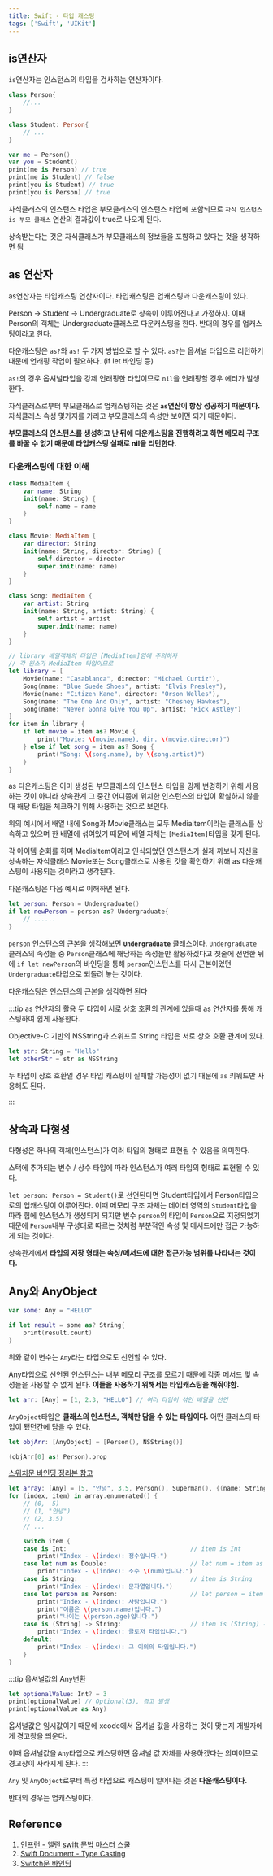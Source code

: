```yaml
---
title: Swift - 타입 캐스팅
tags: ['Swift', 'UIKit']
---
```


## is연산자

`is`연산자는 인스턴스의 타입을 검사하는 연산자이다.

```swift
class Person{
    //...
}

class Student: Person{
    // ...
}

var me = Person()
var you = Student()
print(me is Person) // true
print(me is Student) // false
print(you is Student) // true
print(you is Person) // true
```

자식클래스의 인스턴스 타입은 부모클래스의 인스턴스 타입에 포함되므로 `자식 인스턴스 is 부모 클래스` 연산의 결과값이 true로 나오게 된다.

상속받는다는 것은 자식클래스가 부모클래스의 정보들을 포함하고 있다는 것을 생각하면 됨

## as 연산자

as연산자는 타입캐스팅 연산자이다. 타입캐스팅은 업캐스팅과 다운캐스팅이 있다.

Person -> Student -> Undergraduate로 상속이 이루어진다고 가정하자. 이때 Person의 객체는 Undergraduate클래스로 다운캐스팅을 한다. 반대의 경우를 업캐스팅이라고 한다.

다운캐스팅은 `as?`와 `as!` 두 가지 방법으로 할 수 있다. `as?`는 옵셔널 타입으로 리턴하기 때문에 언래핑 작업이 필요하다. (if let 바인딩 등)

`as!`의 경우 옵셔널타입을 강제 언래핑한 타입이므로 `nil`을 언래핑할 경우 에러가 발생한다.

자식클래스로부터 부모클래스로 업캐스팅하는 것은 **`as`연산이 항상 성공하기 때문이다.** 자식클래스 속성 몇가지를 가리고 부모클래스의 속성만 보이면 되기 때문이다.

**부모클래스의 인스턴스를 생성하고 난 뒤에 다운캐스팅을 진행하려고 하면 메모리 구조를 바꿀 수 없기 때문에 타입캐스팅 실패로 nil을 리턴한다.**

### 다운캐스팅에 대한 이해

```swift
class MediaItem {
    var name: String
    init(name: String) {
        self.name = name
    }
}

class Movie: MediaItem {
    var director: String
    init(name: String, director: String) {
        self.director = director
        super.init(name: name)
    }
}

class Song: MediaItem {
    var artist: String
    init(name: String, artist: String) {
        self.artist = artist
        super.init(name: name)
    }
}

// library 배열객체의 타입은 [MediaItem]임에 주의하자
// 각 원소가 MediaItem 타입이므로
let library = [
    Movie(name: "Casablanca", director: "Michael Curtiz"),
    Song(name: "Blue Suede Shoes", artist: "Elvis Presley"),
    Movie(name: "Citizen Kane", director: "Orson Welles"),
    Song(name: "The One And Only", artist: "Chesney Hawkes"),
    Song(name: "Never Gonna Give You Up", artist: "Rick Astley")
]
for item in library {
    if let movie = item as? Movie {
        print("Movie: \(movie.name), dir. \(movie.director)")
    } else if let song = item as? Song {
        print("Song: \(song.name), by \(song.artist)")
    }
}
```

as 다운캐스팅은 이미 생성된 부모클래스의 인스턴스 타입을 강제 변경하기 위해 사용하는 것이 아니라 상속관계 그 중간 어디쯤에 위치한 인스턴스의 타입이 확실하지 않을때 해당 타입을 체크하기 위해 사용하는 것으로 보인다.

위의 예시에서 배열 내에 Song과 Movie클래스는 모두 MediaItem이라는 클래스를 상속하고 있으며 한 배열에 섞여있기 때문에 배열 자체는 `[MediaItem]`타입을 갖게 된다.

각 아이템 순회를 하며 MediaItem이라고 인식되었던 인스턴스가 실제 까보니 자신을 상속하는 자식클래스 Movie또는 Song클래스로 사용된 것을 확인하기 위해 as 다운캐스팅이 사용되는 것이라고 생각된다.

다운캐스팅은 다음 예시로 이해하면 된다.

```swift
let person: Person = Undergraduate()
if let newPerson = person as? Undergraduate{
    // ......
}
```

`person` 인스턴스의 근본을 생각해보면 **`Undergraduate`** 클래스이다. `Undergraduate` 클래스의 속성들 중 `Person`클래스에 해당하는 속성들만 활용하겠다고 첫줄에 선언한 뒤에 `if let newPerson`의 바인딩을 통해 `person`인스턴스를 다시 근본이었던 `Undergraduate`타입으로 되돌려 놓는 것이다.

다운캐스팅은 인스턴스의 근본을 생각하면 된다

:::tip as 연산자의 활용
두 타입이 서로 상호 호환의 관계에 있을때 as 연산자를 통해 캐스팅하여 쉽게 사용한다.

Objective-C 기반의 NSString과 스위프트 String 타입은 서로 상호 호환 관계에 있다.

```swift
let str: String = "Hello"
let otherStr = str as NSString
```

두 타입이 상호 호환일 경우 타입 캐스팅이 실패할 가능성이 없기 때문에 `as` 키워드만 사용해도 된다.

:::

## 상속과 다형성

다형성은 하나의 객체(인스턴스)가 여러 타입의 형태로 표현될 수 있음을 의미한다.

스택에 추가되는 변수 / 상수 타입에 따라 인스턴스가 여러 타입의 형태로 표현될 수 있다.

`let person: Person = Student()`로 선언된다면 Student타입에서 Person타입으로의 업캐스팅이 이루어진다. 이때 메모리 구조 자체는 데이터 영역의 `Student`타입을 따라 힙에 인스턴스가 생성되게 되지만 변수 `person`의 타입이 `Person`으로 지정되었기 때문에 `Person`내부 구성대로 따르는 것처럼 부분적인 속성 및 메서드에만 접근 가능하게 되는 것이다.

상속관계에서 **타입의 저장 형태는 속성/메서드에 대한 접근가능 범위를 나타내는 것이다.**

## Any와 AnyObject

```swift
var some: Any = "HELLO"

if let result = some as? String{
    print(result.count)
}
```

위와 같이 변수는 `Any`라는 타입으로도 선언할 수 있다.

Any타입으로 선언된 인스턴스는 내부 메모리 구조를 모르기 때문에 각종 메서드 및 속성들을 사용할 수 없게 된다. **이들을 사용하기 위해서는 타입캐스팅을 해줘야함.**

```swift
let arr: [Any] = [1, 2.3, "HELLO"] // 여러 타입이 섞인 배열을 선언
```

`AnyObject`타입은 **클래스의 인스턴스, 객체만 담을 수 있는 타입이다.** 어떤 클래스의 타입이 됐던간에 담을 수 있다.

```swift
let objArr: [AnyObject] = [Person(), NSString()]

(objArr[0] as! Person).prop
```

[스위치문 바인딩 정리본 참고](https://parkjju.github.io/vue-TIL/swift/221030-basic.html#%E1%84%89%E1%85%B3%E1%84%8B%E1%85%B1%E1%84%8E%E1%85%B5%E1%84%86%E1%85%AE%E1%86%AB-%E1%84%87%E1%85%A1%E1%84%8B%E1%85%B5%E1%86%AB%E1%84%83%E1%85%B5%E1%86%BC)

```swift
let array: [Any] = [5, "안녕", 3.5, Person(), Superman(), {(name: String) in return name}]
for (index, item) in array.enumerated() {
    // (0,  5)
    // (1, "안녕")
    // (2, 3.5)
    // ...

    switch item {
    case is Int:                                  // item is Int
        print("Index - \(index): 정수입니다.")
    case let num as Double:                       // let num = item as Double
        print("Index - \(index): 소수 \(num)입니다.")
    case is String:                               // item is String
        print("Index - \(index): 문자열입니다.")
    case let person as Person:                    // let person = item as Person
        print("Index - \(index): 사람입니다.")
        print("이름은 \(person.name)입니다.")
        print("나이는 \(person.age)입니다.")
    case is (String) -> String:                   // item is (String) -> String
        print("Index - \(index): 클로저 타입입니다.")
    default:
        print("Index - \(index): 그 이외의 타입입니다.")
    }
}
```

:::tip 옵셔널값의 Any변환

```swift
let optionalValue: Int? = 3
print(optionalValue) // Optional(3), 경고 발생
print(optionalValue as Any)
```

옵셔널값은 임시값이기 때문에 xcode에서 옵셔널 값을 사용하는 것이 맞는지 개발자에게 경고창을 띄운다.

이때 옵셔널값을 `Any`타입으로 캐스팅하면 옵셔널 값 자체를 사용하겠다는 의미이므로 경고창이 사라지게 된다.
:::

`Any` 및 `AnyObject`로부터 특정 타입으로 캐스팅이 일어나는 것은 **다운캐스팅이다.**

반대의 경우는 업캐스팅이다.

## Reference

1. [인프런 - 앨런 swift 문법 마스터 스쿨](https://www.inflearn.com/course/%EC%8A%A4%EC%9C%84%ED%94%84%ED%8A%B8-%EB%AC%B8%EB%B2%95-%EB%A7%88%EC%8A%A4%ED%84%B0-%EC%8A%A4%EC%BF%A8/dashboard)
2. [Swift Document - Type Casting](https://docs.swift.org/swift-book/LanguageGuide/TypeCasting.html)
3. [Switch문 바인딩](https://parkjju.github.io/vue-TIL/swift/221030-basic.html#%E1%84%89%E1%85%B3%E1%84%8B%E1%85%B1%E1%84%8E%E1%85%B5%E1%84%86%E1%85%AE%E1%86%AB-%E1%84%87%E1%85%A1%E1%84%8B%E1%85%B5%E1%86%AB%E1%84%83%E1%85%B5%E1%86%BC)

